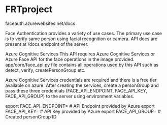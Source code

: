 # FRTproject
faceauth.azurewebsites.net/docs

Face Authentication provides a variety of use cases. The primary use case is to verify same person using facial recognition or camera. API docs are present at /docs endpoint of the server.

Azure Cognitive Services
This API requires Azure Cognitive Services or Azure Face API for the face operations in the image provided. app/core/face_api.py file contains all operations used by this API such as detect, verify, createPersonGroup etc.

Azure Cognitive Services credentials are required and there is a free tier available on azure. After creating the services, create a personGroup and pass these three credentials (FACE_API_ENDPOINT, FACE_API_KEY, FACE_API_GROUP) to the server using environment variables.

export FACE_API_ENDPOINT=    # API Endpoint provided by Azure
export FACE_API_KEY=         # API Key provided by Azure
export FACE_API_GROUP=       # Created personGroup ID
